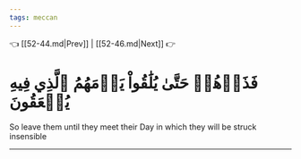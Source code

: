 ```yaml
---
tags: meccan
---
```


👈 [[52-44.md|Prev]] | [[52-46.md|Next]] 👉

# فَذَرۡهُمۡ حَتَّىٰ يُلَٰقُواْ يَوۡمَهُمُ ٱلَّذِي فِيهِ يُصۡعَقُونَ

So leave them until they meet their Day in which they will be struck insensible

---

